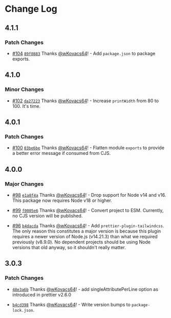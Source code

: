 # Change Log

## 4.1.1

### Patch Changes

- [#104](https://github.com/wKovacs64/prettier-config/pull/104) [`89f0883`](https://github.com/wKovacs64/prettier-config/commit/89f08833e63c2e4e5f09cbe600cc408be449673a) Thanks [@wKovacs64](https://github.com/wKovacs64)! - Add `package.json` to package exports.

## 4.1.0

### Minor Changes

- [#102](https://github.com/wKovacs64/prettier-config/pull/102) [`da27223`](https://github.com/wKovacs64/prettier-config/commit/da2722355de13cbf1b0a581c65f556d42ae441de) Thanks [@wKovacs64](https://github.com/wKovacs64)! - Increase `printWidth` from 80 to 100. It's time.

## 4.0.1

### Patch Changes

- [#100](https://github.com/wKovacs64/prettier-config/pull/100) [`03be6be`](https://github.com/wKovacs64/prettier-config/commit/03be6be8e6307511053522a5ad7d0bc5857c9f56) Thanks [@wKovacs64](https://github.com/wKovacs64)! - Flatten module `exports` to provide a better error message if consumed from CJS.

## 4.0.0

### Major Changes

- [#98](https://github.com/wKovacs64/prettier-config/pull/98) [`e1a8f4a`](https://github.com/wKovacs64/prettier-config/commit/e1a8f4ab01c325067a46ca38ae65cde81e8f7c3c) Thanks [@wKovacs64](https://github.com/wKovacs64)! - Drop support for Node v14 and v16. This package now requires Node v18 or higher.

- [#99](https://github.com/wKovacs64/prettier-config/pull/99) [`f0005e6`](https://github.com/wKovacs64/prettier-config/commit/f0005e6f40193132e5019395e60604313e9b9a81) Thanks [@wKovacs64](https://github.com/wKovacs64)! - Convert project to ESM. Currently, no CJS version will be published.

- [#96](https://github.com/wKovacs64/prettier-config/pull/96) [`b4dacda`](https://github.com/wKovacs64/prettier-config/commit/b4dacdacbd9413162045ce318e8fe21f349f4ecf) Thanks [@wKovacs64](https://github.com/wKovacs64)! - Add `prettier-plugin-tailwindcss`. The only reason this constitutes a major version is because this plugin requires a newer version of Node.js (v14.21.3) than what we required previously (v8.9.0). No dependent projects should be using Node versions that old anyway, so it shouldn't really matter.

## 3.0.3

### Patch Changes

- [`48e3a6b`](https://github.com/wKovacs64/prettier-config/commit/48e3a6bbde3b2eef99e9c2eb3e50cab915428145) Thanks [@wKovacs64](https://github.com/wKovacs64)! - add singleAttributePerLine option as introduced in prettier v2.6.0

- [`b4cd398`](https://github.com/wKovacs64/prettier-config/commit/b4cd39825a9fbafff26cd09c65e661d2bf03f088) Thanks [@wKovacs64](https://github.com/wKovacs64)! - Write version bumps to `package-lock.json`.
